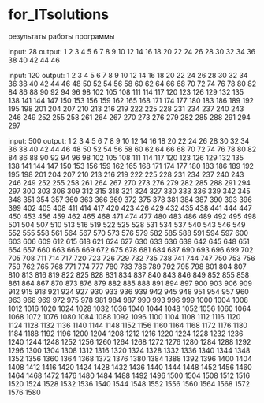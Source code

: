 # for_ITsolutions
результаты работы программы

input: 28
output: 1 2 3 4 5 6 7 8 9 10 12 14 16 18 20 22 24 26 28 30 32 34 36 38 40 42 44 46

input: 120
output: 1 2 3 4 5 6 7 8 9 10 12 14 16 18 20 22 24 26 28 30 32 34 36 38 40 42 44 46 48 50 52 54 56 58 60 62 64 66 68 70 72 74 76 78 80 82 84 86 88 90 92 94 96 98 102 105 108 111 114 117 120 123 126 129 132 135 138 141 144 147 150 153 156 159 162 165 168 171 174 177 180 183 186 189 192 195 198 201 204 207 210 213 216 219 222 225 228 231 234 237 240 243 246 249 252 255 258 261 264 267 270 273 276 279 282 285 288 291 294 297

input: 500
output: 1 2 3 4 5 6 7 8 9 10 12 14 16 18 20 22 24 26 28 30 32 34 36 38 40 42 44 46 48 50 52 54 56 58 60 62 64 66 68 70 72 74 76 78 80 82 84 86 88 90 92 94 96 98 102 105 108 111 114 117 120 123 126 129 132 135 138 141 144 147 150 153 156 159 162 165 168 171 174 177 180 183 186 189 192 195 198 201 204 207 210 213 216 219 222 225 228 231 234 237 240 243 246 249 252 255 258 261 264 267 270 273 276 279 282 285 288 291 294 297 300 303 306 309 312 315 318 321 324 327 330 333 336 339 342 345 348 351 354 357 360 363 366 369 372 375 378 381 384 387 390 393 396 399 402 405 408 411 414 417 420 423 426 429 432 435 438 441 444 447 450 453 456 459 462 465 468 471 474 477 480 483 486 489 492 495 498 501 504 507 510 513 516 519 522 525 528 531 534 537 540 543 546 549 552 555 558 561 564 567 570 573 576 579 582 585 588 591 594 597 600 603 606 609 612 615 618 621 624 627 630 633 636 639 642 645 648 651 654 657 660 663 666 669 672 675 678 681 684 687 690 693 696 699 702 705 708 711 714 717 720 723 726 729 732 735 738 741 744 747 750 753 756 759 762 765 768 771 774 777 780 783 786 789 792 795 798 801 804 807 810 813 816 819 822 825 828 831 834 837 840 843 846 849 852 855 858 861 864 867 870 873 876 879 882 885 888 891 894 897 900 903 906 909 912 915 918 921 924 927 930 933 936 939 942 945 948 951 954 957 960 963 966 969 972 975 978 981 984 987 990 993 996 999 1000 1004 1008 1012 1016 1020 1024 1028 1032 1036 1040 1044 1048 1052 1056 1060 1064 1068 1072 1076 1080 1084 1088 1092 1096 1100 1104 1108 1112 1116 1120 1124 1128 1132 1136 1140 1144 1148 1152 1156 1160 1164 1168 1172 1176 1180 1184 1188 1192 1196 1200 1204 1208 1212 1216 1220 1224 1228 1232 1236 1240 1244 1248 1252 1256 1260 1264 1268 1272 1276 1280 1284 1288 1292 1296 1300 1304 1308 1312 1316 1320 1324 1328 1332 1336 1340 1344 1348 1352 1356 1360 1364 1368 1372 1376 1380 1384 1388 1392 1396 1400 1404 1408 1412 1416 1420 1424 1428 1432 1436 1440 1444 1448 1452 1456 1460 1464 1468 1472 1476 1480 1484 1488 1492 1496 1500 1504 1508 1512 1516 1520 1524 1528 1532 1536 1540 1544 1548 1552 1556 1560 1564 1568 1572 1576 1580

